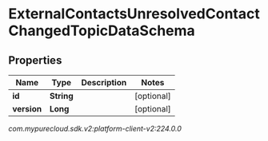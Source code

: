 # ExternalContactsUnresolvedContactChangedTopicDataSchema


## Properties

| Name | Type | Description | Notes |
| ------------ | ------------- | ------------- | ------------- |
| **id** | **String** |  |  [optional] |
| **version** | **Long** |  |  [optional] |




_com.mypurecloud.sdk.v2:platform-client-v2:224.0.0_

